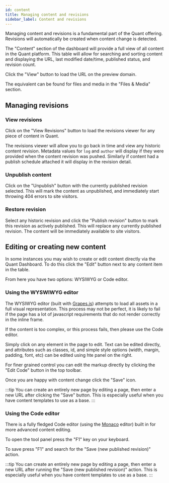 ```yaml
---
id: content
title: Managing content and revisions
sidebar_label: Content and revisions
---
```


Managing content and revisions is a fundamental part of the Quant offering. Revisions will automatically be created when content change is detected.

The "Content" section of the dashboard will provide a full view of all content in the Quant platform. This table will allow for searching and sorting content and displaying the URL, last modified date/time, published status, and revision count.

Click the "View" button to load the URL on the preview domain.

The equivalent can be found for files and media in the "Files & Media" section.

##  Managing revisions
### View revisions

Click on the "View Revisions" button to load the revisions viewer for any piece of content in Quant.

The revisions viewer will allow you to go back in time and view any historic content revision. Metadata values for `log` and `author` will display if they were provided when the content revision was pushed. Similarly if content had a publish schedule attached it will display in the revision detail.

### Unpublish content

Click on the "Unpublish" button with the currently published revision selected. This will mark the content as unpublished, and immediately start throwing 404 errors to site visitors.

### Restore revision

Select any historic revision and click the "Publish revision" button to mark this revision as actively published. This will replace any currently published revision. The content will be immediately available to site visitors.

##  Editing or creating new content
In some instances you may wish to create or edit content directly via the Quant Dashboard. To do this click the "Edit" button next to any content item in the table.

From here you have two options: WYSIWYG or Code editor.

### Using the WYSWIWYG editor

The WYSIWYG editor (built with [Grapes.js](https://github.com/artf/grapesjs)) attempts to load all assets in a full visual representation. This process may not be perfect, it is likely to fail if the page has a lot of javascript requirements that do not render correctly in the inline frame.

If the content is too complex, or this process fails, then please use the Code editor.

Simply click on any element in the page to edit. Text can be edited directly, and attributes such as classes, id, and simple style options (width, margin, padding, font, etc) can be edited using hte panel on the right.

For finer grained control you can edit the markup directly by clicking the "Edit Code" button in the top toolbar.

Once you are happy with content change click the "Save" icon.

:::tip
You can create an entirely new page by editing a page, then enter a new URL after clicking the "Save" button. This is especially useful when you have content templates to use as a base.
:::

### Using the Code editor

There is a fully fledged Code editor (using the [Monaco](https://microsoft.github.io/monaco-editor/) editor) built in for more advanced content editing.

To open the tool panel press the "F1" key on your keyboard.

To save press "F1" and search for the "Save (new published revision)" action.

:::tip
You can create an entirely new page by editing a page, then enter a new URL after running the "Save (new published revision)" action. This is especially useful when you have content templates to use as a base.
:::